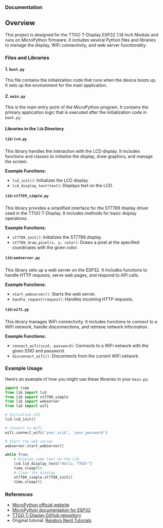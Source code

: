 ### Documentation

## Overview

This project is designed for the TTGO T-Display ESP32 1.14 Inch Module and runs on MicroPython firmware. It includes several Python files and libraries to manage the display, WiFi connectivity, and web server functionality.

### Files and Libraries

#### 1. `boot.py`
This file contains the initialization code that runs when the device boots up. It sets up the environment for the main application.

#### 2. `main.py`
This is the main entry point of the MicroPython program. It contains the primary application logic that is executed after the initialization code in `boot.py`.

#### Libraries in the `lib` Directory

##### `lib/lcd.py`
This library handles the interaction with the LCD display. It includes functions and classes to initialize the display, draw graphics, and manage the screen.

**Example Functions:**
- `lcd_init()`: Initializes the LCD display.
- `lcd_display_text(text)`: Displays text on the LCD.

##### `lib/st7789_simple.py`
This library provides a simplified interface for the ST7789 display driver used in the TTGO T-Display. It includes methods for basic display operations.

**Example Functions:**
- `st7789_init()`: Initializes the ST7789 display.
- `st7789_draw_pixel(x, y, color)`: Draws a pixel at the specified coordinates with the given color.

##### `lib/webserver.py`
This library sets up a web server on the ESP32. It includes functions to handle HTTP requests, serve web pages, and respond to API calls.

**Example Functions:**
- `start_webserver()`: Starts the web server.
- `handle_request(request)`: Handles incoming HTTP requests.

##### `lib/wifi.py`
This library manages WiFi connectivity. It includes functions to connect to a WiFi network, handle disconnections, and retrieve network information.

**Example Functions:**
- `connect_wifi(ssid, password)`: Connects to a WiFi network with the given SSID and password.
- `disconnect_wifi()`: Disconnects from the current WiFi network.

### Example Usage

Here’s an example of how you might use these libraries in your `main.py`:

```python
import time
from lib import lcd
from lib import st7789_simple
from lib import webserver
from lib import wifi

# Initialize LCD
lcd.lcd_init()

# Connect to WiFi
wifi.connect_wifi('your_ssid', 'your_password')

# Start the web server
webserver.start_webserver()

while True:
    # Display some text on the LCD
    lcd.lcd_display_text("Hello, TTGO!")
    time.sleep(5)
    # Clear the display
    st7789_simple.st7789_init()
    time.sleep(5)
```

### References

- [MicroPython official website](https://micropython.org/)
- [MicroPython documentation for ESP32](https://docs.micropython.org/en/latest/esp32/quickref.html)
- [TTGO T-Display GitHub repository](https://github.com/Xinyuan-LilyGO/TTGO-T-Display)
- Original tutorial: [Random Nerd Tutorials](https://randomnerdtutorials.com/micropython-esp32-esp8266-vs-code-pymakr/#pymakr)
